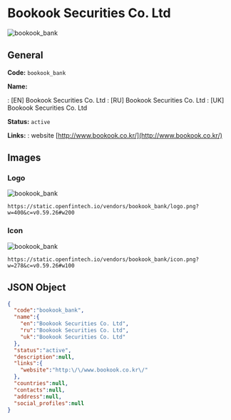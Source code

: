 
# Bookook Securities Co. Ltd 
![bookook_bank](https://static.openfintech.io/vendors/bookook_bank/logo.png?w=400&c=v0.59.26#w200)  

## General 
 
**Code:** `bookook_bank` 
 
**Name:** 
 
:	[EN] Bookook Securities Co. Ltd 
:	[RU] Bookook Securities Co. Ltd 
:	[UK] Bookook Securities Co. Ltd 
 
**Status:** `active` 
 
**Links:** 
: website [http://www.bookook.co.kr/](http://www.bookook.co.kr/) 
 

## Images 

### Logo 
 
![bookook_bank](https://static.openfintech.io/vendors/bookook_bank/logo.png?w=400&c=v0.59.26#w200)  

```
https://static.openfintech.io/vendors/bookook_bank/logo.png?w=400&c=v0.59.26#w200
```  

### Icon 
 
![bookook_bank](https://static.openfintech.io/vendors/bookook_bank/icon.png?w=278&c=v0.59.26#w100)  

```
https://static.openfintech.io/vendors/bookook_bank/icon.png?w=278&c=v0.59.26#w100
```  

## JSON Object 

```json
{
  "code":"bookook_bank",
  "name":{
    "en":"Bookook Securities Co. Ltd",
    "ru":"Bookook Securities Co. Ltd",
    "uk":"Bookook Securities Co. Ltd"
  },
  "status":"active",
  "description":null,
  "links":{
    "website":"http:\/\/www.bookook.co.kr\/"
  },
  "countries":null,
  "contacts":null,
  "address":null,
  "social_profiles":null
}
```  
